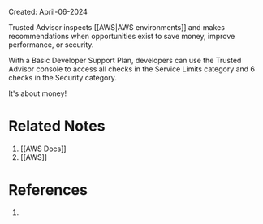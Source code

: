 Created: April-06-2024

Trusted Advisor inspects [[AWS|AWS environments]] and makes recommendations when opportunities exist to save money, improve performance, or security.

With a Basic Developer Support Plan, developers can use the Trusted Advisor console to access all checks in the Service Limits category and 6 checks in the Security category.

It's about money!
# Related Notes

1. [[AWS Docs]]
2. [[AWS]]
# References

1. 